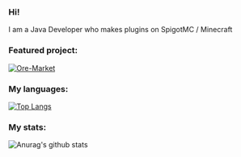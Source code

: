 ### Hi!

I am a Java Developer who makes plugins on SpigotMC / Minecraft

### Featured project:
[![Ore-Market](https://github-readme-stats.vercel.app/api/pin/?username=OllieJW&repo=Ore-Market)](https://github.com/OllieJW/Ore-Market)
### My languages:
[![Top Langs](https://github-readme-stats.vercel.app/api/top-langs/?username=OllieJW)](https://github.com/OllieJW/github-readme-stats)
### My stats:
![Anurag's github stats](https://github-readme-stats.vercel.app/api?username=OllieJW)
